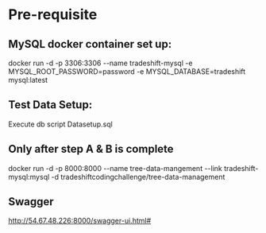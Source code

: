 
# Pre-requisite 
## MySQL docker container set up:
   docker run -d -p 3306:3306 --name tradeshift-mysql -e MYSQL_ROOT_PASSWORD=password -e MYSQL_DATABASE=tradeshift mysql:latest 
## Test Data Setup: 	 
   Execute db script Datasetup.sql	 
## Only after step A & B is complete  
   docker run -d -p 8000:8000 --name tree-data-mangement --link tradeshift-mysql:mysql -d tradeshiftcodingchallenge/tree-data-management
## Swagger
   http://54.67.48.226:8000/swagger-ui.html#



